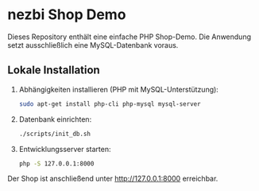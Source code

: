 # nezbi Shop Demo

Dieses Repository enthält eine einfache PHP Shop-Demo. Die Anwendung setzt ausschließlich eine MySQL-Datenbank voraus.

## Lokale Installation

1. Abhängigkeiten installieren (PHP mit MySQL-Unterstützung):
   ```bash
   sudo apt-get install php-cli php-mysql mysql-server
   ```
2. Datenbank einrichten:
   ```bash
   ./scripts/init_db.sh
   ```
3. Entwicklungsserver starten:
   ```bash
   php -S 127.0.0.1:8000
   ```

Der Shop ist anschließend unter <http://127.0.0.1:8000> erreichbar.
